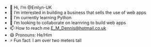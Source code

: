 - 👋 Hi, I’m @Emlyn-UK
- 👀 I’m interested in building a business that sells the use of web apps
- 🌱 I’m currently learning Python
- 💞️ I’m looking to collaborate on learnring to build web apps 
- 📫 How to reach me E_M_Dennis@hotmail.co.uk  
- 😄 Pronouns: He/Him
- ⚡ Fun fact: I am over two meters tall

<!---
Emlyn-UK/Emlyn-UK is a ✨ special ✨ repository because its `README.md` (this file) appears on your GitHub profile.
You can click the Preview link to take a look at your changes.
--->
